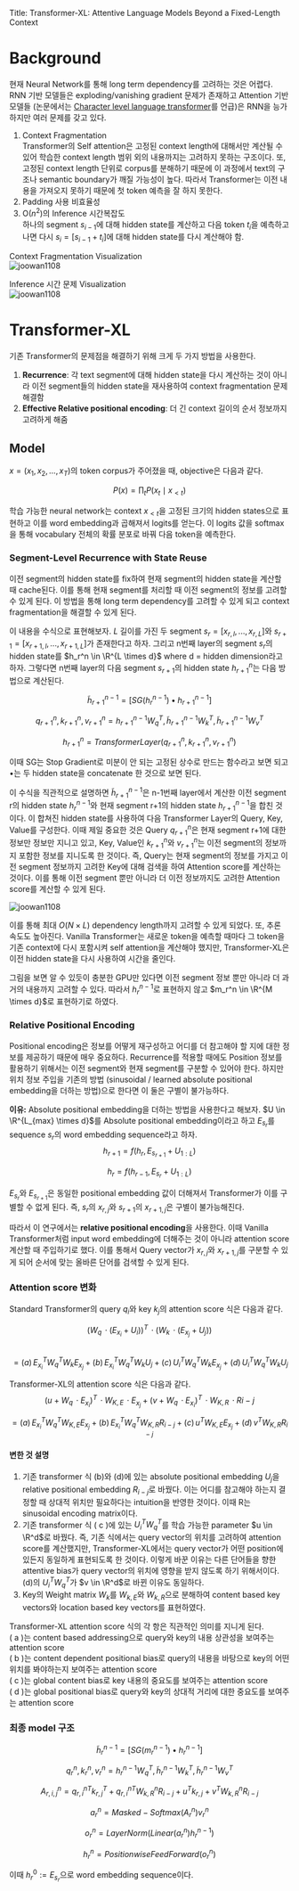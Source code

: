 ﻿
Title: Transformer-XL: Attentive Language Models Beyond a Fixed-Length Context  
  
  
# Background  
현재 Neural Network를 통해 long term dependency를 고려하는 것은 어렵다. RNN 기반 모델들은 exploding/vanishing gradient 문제가 존재하고 Attention 기반 모델들 (논문에서는 [Character level language transformer]([[https://joowan1108.github.io/paper/characterlevellanguagemodeling/)를 언급)은 RNN을 능가하지만 여러 문제를 갖고 있다.

  
1. Context Fragmentation  
Transformer의 Self attention은 고정된 context length에 대해서만 계산될 수 있어 학습한 context length 범위 외의 내용까지는 고려하지 못하는 구조이다. 또, 고정된 context length 단위로 corpus를 분해하기 때문에 이 과정에서 text의 구조나 semantic boundary가 깨질 가능성이 높다. 따라서 Transformer는 이전 내용을 가져오지 못하기 때문에 첫 token 예측을 잘 하지 못한다.  
2. Padding 사용 비효율성  
3. O($n^2$)의 Inference 시간복잡도  
하나의 segment $s_{i-1}$에 대해 hidden state를 계산하고 다음 token $t_i$을 예측하고 나면 다시 $s_i = [s_{i-1} + t_i]$에 대해 hidden state를 다시 계산해야 함.  
  
Context Fragmentation Visualization  
![joowan1108]({{site.url}}/images/papers/transformerxl/prob_train.PNG)  
  
Inference 시간 문제 Visualization  
![joowan1108]({{site.url}}/images/papers/transformerxl/prob_inference.PNG)  
  
# Transformer-XL  
기존 Transformer의 문제점을 해결하기 위해 크게 두 가지 방법을 사용한다.  
  
1. **Recurrence**: 각 text segment에 대해 hidden state을 다시 계산하는 것이 아니라 이전 segment들의 hidden state을 재사용하여 context fragmentation 문제 해결함  
2. **Effective Relative positional encoding**: 더 긴 context 길이의 순서 정보까지 고려하게 해줌  
  
## Model  
$x = (x_1, x_2, ... , x_T)$의 token corpus가 주어졌을 때, objective은 다음과 같다.  
  
$$  
P(x) = \prod_{t} P(x_t \mid x_{<t})  
$$  
  
학습 가능한 neural network는 context $x_{<t}$을 고정된 크기의 hidden states으로 표현하고 이를 word embedding과 곱해져서 logits를 얻는다. 이 logits 값을 softmax을 통해 vocabulary 전체의 확률 분포로 바꿔 다음 token을 예측한다.  
  
### Segment-Level Recurrence with State Reuse  
이전 segment의 hidden state를 fix하여 현재 segment의 hidden state을 계산할 때 cache된다. 이를 통해 현재 segment를 처리할 때 이전 segment의 정보를 고려할 수 있게 된다. 이 방법을 통해 long term dependency를 고려할 수 있게 되고 context fragmentation을 해결할 수 있게 된다.  
  
이 내용을 수식으로 표현해보자. $L$ 길이를 가진 두 segment $s_r = [x_{r,l}, ... , x_{r,L}]$와 $s_{r+1} = [x_{r+1,l}, ... , x_{r+1,L}]$가 존재한다고 하자. 그리고 n번째 layer의 segment $s_r$의 hidden state를 $h_r^n \in \R^{L \times d}$ where d = hidden dimension라고 하자. 그렇다면 n번째 layer의 다음 segment $s_{r+1}$의 hidden state $h_{r+1} ^ n$는 다음 방법으로 계산된다.  
  
$$  
\tilde h_{r+1}^{n-1} = [SG(h_r^{n-1}) \bullet h_{r+1}^{n-1}]  
$$  
  
$$  
q_{r+1}^n, k_{r+1}^n, v_{r+1}^n = h_{r+1}^{n-1}W_q^T, \tilde h_{r+1}^{n-1}W_k^T, \tilde h_{r+1}^{n-1}W_v^T  
$$  
  
$$  
h_{r+1}^n = TransformerLayer (q_{r+1}^n, k_{r+1}^n, v_{r+1}^n)  
$$  
  
이때 SG는 Stop Gradient로 미분이 안 되는 고정된 상수로 만드는 함수라고 보면 되고 $\bullet$는 두 hidden state을 concatenate 한 것으로 보면 된다.  
  
이 수식을 직관적으로 설명하면 $\tilde h_{r+1}^{n-1}$은 n-1번째 layer에서 계산한 이전 segment r의 hidden state $h_r^{n-1}$와 현재 segment r+1의 hidden state $h_{r+1}^{n-1}$을 합친 것이다. 이 합쳐진 hidden state를 사용하여 다음 Transformer Layer의 Query, Key, Value를 구성한다. 이때 제일 중요한 것은 Query $q_{r+1}^n$은 현재 segment r+1에 대한 정보만 정보만 지니고 있고, Key, Value인 $k_{r+1}^n$와 $v_{r+1}^n$는 이전 segment의 정보까지 포함한 정보를 지니도록 한 것이다. 즉, Query는 현재 segment의 정보를 가지고 이전 segment 정보까지 고려한 Key에 대해 검색을 하여 Attention score를 계산하는 것이다. 이를 통해 이전 segment 뿐만 아니라 더 이전 정보까지도 고려한 Attention score를 계산할 수 있게 된다.  
  
![joowan1108]({{site.url}}/images/papers/transformerxl/xl_train.PNG)  
  
이를 통해 최대 $O(N \times L)$ dependency length까지 고려할 수 있게 되었다. 또, 추론 속도도 높아진다. Vanilla Transformer는 새로운 token을 예측할 때마다 그 token을 기존 context에 다시 포함시켜 self attention을 계산해야 했지만, Transformer-XL은 이전 hidden state을 다시 사용하여 시간을 줄인다.  

그림을 보면 알 수 있듯이 충분한 GPU만 있다면 이전 segment 정보 뿐만 아니라 더 과거의 내용까지 고려할 수 있다. 따라서 $h_r^{n-1}$로 표현하지 않고 $m_r^n \in \R^{M \times d}$로 표현하기로 하였다. 
  
  
### Relative Positional Encoding  
Positional encoding은 정보를 어떻게 재구성하고 어디를 더 참고해야 할 지에 대한 정보를 제공하기 때문에 매우 중요하다. Recurrence를 적용할 때에도 Position 정보를 활용하기 위해서는 이전 segment와 현재 segment를 구분할 수 있어야 한다. 하지만 위치 정보 주입을 기존의 방법 (sinusoidal / learned absolute positional embedding을 더하는 방법)으로 한다면 이 둘은 구별이 불가능하다.  
  
**이유:** Absolute positional embedding을 더하는 방법을 사용한다고 해보자. $U \in \R^{L_{max} \times d}$를 Absolute positional embedding이라고 하고 $E_{s_r}$를 sequence $s_r$의 word embedding sequence라고 하자.  
$$  
h_{r+1} = f(h_r, E_{s_{r+1}} + U_{1:L})  
$$  
  
$$  
h_r = f(h_{r-1}, E_{s_r} + U_{1:L})  
$$  
  
$E_{s_r}$와 $E_{s_{r+1}}$은 동일한 positional embedding 값이 더해져서 Transformer가 이를 구별할 수 없게 된다. 즉, $s_r$의 $x_{r,j}$와 $s_{r+1}$의 $x_{r+1,j}$은 구별이 불가능해진다.  
  

따라서 이 연구에서는 **relative positional encoding**을 사용한다. 이때 Vanilla Transformer처럼 input word embedding에 더해주는 것이 아니라 attention score 계산할 때 주입하기로 했다. 이를 통해서 Query vector가 $x_{r,j}$와 $x_{r+1, j}$를 구분할 수 있게 되어 순서에 맞는 올바른 단어를 검색할 수 있게 된다.  
  
  
### Attention score 변화  
  
Standard Transformer의 query $q_i$와 key $k_j$의 attention score 식은 다음과 같다.  
  
$$  
(W_q \,\cdot (E_{x_i} + U_i))^{T} \,\cdot (W_k \,\cdot (E_{x_j} + U_j))  
$$  
$$  
= (a) \, E_{x_i}^T W_q^TW_kE_{x_j} + (b) \, E_{x_i}^T W_q^TW_kU_{j} + (c) \, U_i^TW_q^TW_kE_{x_j} + (d) \, U_i^TW_q^TW_kU_j  
$$  
  
Transformer-XL의 attention score 식은 다음과 같다.  
$$  
(u + W_q\,\cdot E_{x_i})^T\,\cdot W_{K,E}\,\cdot E_{x_j} + (v + W_q\,\cdot E_{x_i})^T\,\cdot W_{K,R}\,\cdot R{i-j}  
$$  
  
$$  
= (a) \, E_{x_i}^T W_q^T W_{K,E} E_{x_j} + (b) \, E_{x_i}^TW_q^TW_{K,R}R_{i-j} + (c) \, u^TW_{K,E}E_{x_j} + (d) \, v^TW_{K,R}R_{i-j}  
$$  
  
#### 변한 것 설명  
1. 기존 transformer 식 (b)와 (d)에 있는 absolute positional embedding $U_j$을 relative positional embedding $R_{i-j}$로 바꿨다. 이는 어디를 참고해야 하는지 결정할 때 상대적 위치만 필요하다는 intuition을 반영한 것이다. 이때 R는 sinusoidal encoding matrix이다.  
2. 기존 transformer 식 ( c )에 있는 $U_i^TW_q^T$를 학습 가능한 parameter $u \in \R^d$로 바꿨다. 즉, 기존 식에서는 query vector의 위치를 고려하여 attention score를 계산했지만, Transformer-XL에서는 query vector가 어떤 position에 있든지 동일하게 표현되도록 한 것이다. 이렇게 바꾼 이유는 다른 단어들을 향한 attentive bias가 query vector의 위치에 영향을 받지 않도록 하기 위해서이다. (d)의 $U_i^TW_q^T$가 $v \in \R^d$로 바뀐 이유도 동일하다.  
3. Key의 Weight matrix $W_k$를 $W_{k,E}$와 $W_{k,R}$으로 분해하여 content based key vectors와 location based key vectors를 표현하였다.  
  
Transformer-XL attention score 식의 각 항은 직관적인 의미를 지니게 된다.  
( a )는 content based addressing으로 query와 key의 내용 상관성을 보여주는 attention score  
( b )는 content dependent positional bias로 query의 내용을 바탕으로 key의 어떤 위치를 봐야하는지 보여주는 attention score  
( c )는 global content bias로 key 내용의 중요도를 보여주는 attention score  
( d )는 global positional bias로 query와 key의 상대적 거리에 대한 중요도를 보여주는 attention score  
  
  
### 최종 model 구조



$$  
\tilde h_{r}^{n-1} = [SG(m_r^{n-1}) \bullet h_{r}^{n-1}]  
$$  
  
$$  
q_{r}^n, k_{r}^n, v_{r}^n = h_{r}^{n-1}W_q^T, \tilde h_{r}^{n-1}W_k^T, \tilde h_{r}^{n-1}W_v^T  
$$  

$$
A_{r,i,j}^n = {q_{r, i}^n}^Tk_{r,j}^T +  {q_{r, i}^n}^TW_{k,R}^nR_{i-j} + u^Tk_{r,j} + v^TW_{k,R}^nR_{i-j}
$$

$$
a_r^n = Masked-Softmax(A_{r}^n)v_r^n
$$

$$
o_r^n = LayerNorm(Linear(a_r^n)  h_r^{n-1})
$$

$$
h_r^n = PositionwiseFeedForward(o_r^n)
$$

이때 $h_r^0 := E_{s_r}$으로 word embedding sequence이다. 




